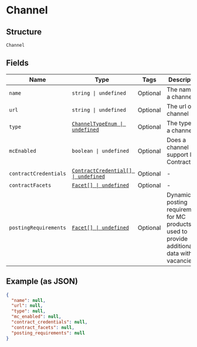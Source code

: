 
# Channel

## Structure

`Channel`

## Fields

| Name | Type | Tags | Description |
|  --- | --- | --- | --- |
| `name` | `string \| undefined` | Optional | The name of a channel |
| `url` | `string \| undefined` | Optional | The url of a channel |
| `type` | [`ChannelTypeEnum \| undefined`](../../doc/models/channel-type-enum.md) | Optional | The type of a channel |
| `mcEnabled` | `boolean \| undefined` | Optional | Does a channel support My Contracts |
| `contractCredentials` | [`ContractCredential[] \| undefined`](../../doc/models/contract-credential.md) | Optional | - |
| `contractFacets` | [`Facet[] \| undefined`](../../doc/models/facet.md) | Optional | - |
| `postingRequirements` | [`Facet[] \| undefined`](../../doc/models/facet.md) | Optional | Dynamic posting requirements for MC products, used to provide additional data with vacancies |

## Example (as JSON)

```json
{
  "name": null,
  "url": null,
  "type": null,
  "mc_enabled": null,
  "contract_credentials": null,
  "contract_facets": null,
  "posting_requirements": null
}
```

